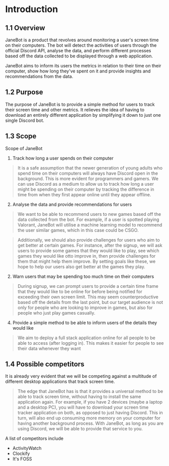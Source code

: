 # Introduction

## 1.1 Overview
JaneBot is a product that revolves around monitoring a user's screen time on their computers. The bot will detect the activities of users through the official Discord API, analyse the data, and perform different processes based off the data collected to be displayed through a web application.

JaneBot aims to inform its users the metrics in relation to their time on their computer, show how long they've spent on it and provide insights and recommendations from the data.

## 1.2 Purpose

The purpose of JaneBot is to provide a simple method for users to track their screen time and other metrics. It relieves the idea of having to download an entirely different application by simplifying it down to just one single Discord bot.

## 1.3 Scope

Scope of JaneBot

1. Track how long a user spends on their computer
> It is a safe assumption that the newer generation of young adults who spend time on their computers will always have Discord open in the background. This is more evident for programmers and gamers. We can use Discord as a medium to allow us to track how long a user might be spending on their computer by tracking the difference in time from when they first appear online until they appear offline.

2. Analyse the data and provide recommendations for users
> We want to be able to recommend users to new games based off the data collected from the bot. For example, if a user is spotted playing Valorant, JaneBot will utilise a machine learning model to recommend the user similar games, which in this case could be CSGO.

> Additionally, we should also provide challenges for users who aim to get better at certain games. For instance, after the signup, we will ask users to provide some games that they would like to play, see which games they would like otto improve in, then provide challenges for them that might help them improve. By setting goals like these, we hope to help our users also get better at the games they play.
    
2. Warn users that may be spending too much time on their computers
> During signup, we can prompt users to provide a certain time frame that they would like to be online for before being notified for exceeding their own screen limit. This may seem counterproductive based off the details from the last point, but our target audience is not only for people who are looking to improve in games, but also for people who just play games casually.

4. Provide a simple method to be able to inform users of the details they would like
> We aim to deploy a full stack application online for all people to be able to access (after logging in). This makes it easier for people to see their data whenever they want
    

## 1.4 Possible competitors

It is already very evident that we will be competing against a multitude of different desktop applications that track screen time. 

> The edge that JaneBot has is that it provides a universal method to be able to track screen time, without having to install the same application again. For example, if you have 2 devices (maybe a laptop and a desktop PC), you will have to download your screen time tracker application on both, as opposed to just having Discord. This in turn, will also end up consuming more memory on your computer for having another background process. With JaneBot, as long as you are using Discord, we will be able to provide that service to you.


A list of competitors include
- ActivityWatch
- Clockify
- It's FOSS